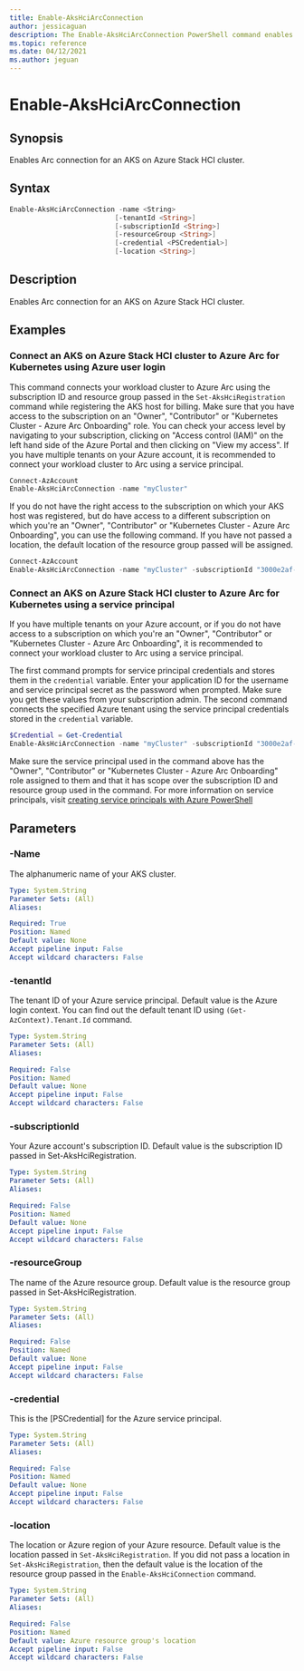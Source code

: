 ```yaml
---
title: Enable-AksHciArcConnection
author: jessicaguan
description: The Enable-AksHciArcConnection PowerShell command enables the Arc connection on an AKS on Azure Stack HCI cluster.
ms.topic: reference
ms.date: 04/12/2021
ms.author: jeguan
---
```


# Enable-AksHciArcConnection

## Synopsis
Enables Arc connection for an AKS on Azure Stack HCI cluster.

## Syntax

```powershell
Enable-AksHciArcConnection -name <String> 
                          [-tenantId <String>]
                          [-subscriptionId <String>] 
                          [-resourceGroup <String>]
                          [-credential <PSCredential>]
                          [-location <String>]
```

## Description
Enables Arc connection for an AKS on Azure Stack HCI cluster.

## Examples

### Connect an AKS on Azure Stack HCI cluster to Azure Arc for Kubernetes using Azure user login 
This command connects your workload cluster to Azure Arc using the subscription ID and resource group passed in the `Set-AksHciRegistration` command while registering the AKS host for billing. Make sure that you have access to the subscription on an "Owner", "Contributor" or "Kubernetes Cluster - Azure Arc Onboarding" role. You can check your access level by navigating to your subscription, clicking on "Access control (IAM)" on the left hand side of the Azure Portal and then clicking on "View my access". If you have multiple tenants on your Azure account, it is recommended to connect your workload cluster to Arc using a service principal.

```PowerShell
Connect-AzAccount
Enable-AksHciArcConnection -name "myCluster"
```

If you do not have the right access to the subscription on which your AKS host was registered, but do have access to a different subscription on which you're an "Owner", "Contributor" or "Kubernetes Cluster - Azure Arc Onboarding", you can use the following command. If you have not passed a location, the default location of the resource group passed will be assigned. 

```PowerShell
Connect-AzAccount
Enable-AksHciArcConnection -name "myCluster" -subscriptionId "3000e2af-000-46d9-0000-4bdb12000000" -resourceGroup "myAzureResourceGroup"
```

### Connect an AKS on Azure Stack HCI cluster to Azure Arc for Kubernetes using a service principal
If you have multiple tenants on your Azure account, or if you do not have access to a subscription on which you're an "Owner", "Contributor" or "Kubernetes Cluster - Azure Arc Onboarding", it is recommended to connect your workload cluster to Arc using a service principal.

The first command prompts for service principal credentials and stores them in the `credential` variable. Enter your application ID for the username and service principal secret as the password when prompted. Make sure you get these values from your subscription admin. The second command connects the specified Azure tenant using the service principal credentials stored in the `credential` variable. 

```powershell
$Credential = Get-Credential
Enable-AksHciArcConnection -name "myCluster" -subscriptionId "3000e2af-000-46d9-0000-4bdb12000000" -resourceGroup "myAzureResourceGroup" -credential $Credential -tenantId "xxxx-xxxx-xxxx-xxxx"
```

Make sure the service principal used in the command above has the "Owner", "Contributor" or "Kubernetes Cluster - Azure Arc Onboarding" role assigned to them and that it has scope over the subscription ID and resource group used in the command. For more information on service principals, visit [creating service principals with Azure PowerShell](https://docs.microsoft.com/powershell/azure/create-azure-service-principal-azureps?view=azps-5.9.0#create-a-service-principal)


## Parameters

### -Name
The alphanumeric name of your AKS cluster.

```yaml
Type: System.String
Parameter Sets: (All)
Aliases:

Required: True
Position: Named
Default value: None
Accept pipeline input: False
Accept wildcard characters: False
```

### -tenantId
The tenant ID of your Azure service principal. Default value is the Azure login context. You can find out the default tenant ID using `(Get-AzContext).Tenant.Id` command.

```yaml
Type: System.String
Parameter Sets: (All)
Aliases:

Required: False
Position: Named
Default value: None
Accept pipeline input: False
Accept wildcard characters: False
```

### -subscriptionId
Your Azure account's subscription ID. Default value is the subscription ID passed in Set-AksHciRegistration.

```yaml
Type: System.String
Parameter Sets: (All)
Aliases:

Required: False
Position: Named
Default value: None
Accept pipeline input: False
Accept wildcard characters: False
```

### -resourceGroup
The name of the Azure resource group. Default value is the resource group passed in Set-AksHciRegistration.

```yaml
Type: System.String
Parameter Sets: (All)
Aliases:

Required: False
Position: Named
Default value: None
Accept pipeline input: False
Accept wildcard characters: False
```

### -credential
This is the [PSCredential] for the Azure service principal.

```yaml
Type: System.String
Parameter Sets: (All)
Aliases:

Required: False
Position: Named
Default value: None
Accept pipeline input: False
Accept wildcard characters: False
```

### -location
The location or Azure region of your Azure resource. Default value is the location passed in `Set-AksHciRegistration`. If you did not pass a location in `Set-AksHciRegistration`, then the default value is the location of the resource group passed in the `Enable-AksHciConnection` command.

```yaml
Type: System.String
Parameter Sets: (All)
Aliases:

Required: False
Position: Named
Default value: Azure resource group's location
Accept pipeline input: False
Accept wildcard characters: False
```